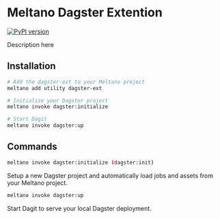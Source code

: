# Meltano Dagster Extention

[![PyPI version](https://badge.fury.io/py/dagster-ext.svg)](https://badge.fury.io/py/dagster-ext)

Description here

## Installation

```sh
# Add the dagster-ext to your Meltano project
meltano add utility dagster-ext

# Initialize your Dagster project
meltano invoke dagster:initialize

# Start Dagit
meltano invoke dagster:up
```

## Commands

```sh
meltano invoke dagster:initialize (dagster:init)
```

Setup a new Dagster project and automatically load jobs and assets from your Meltano project.

```sh
meltano invoke dagster:up
```

Start Dagit to serve your local Dagster deployment.
